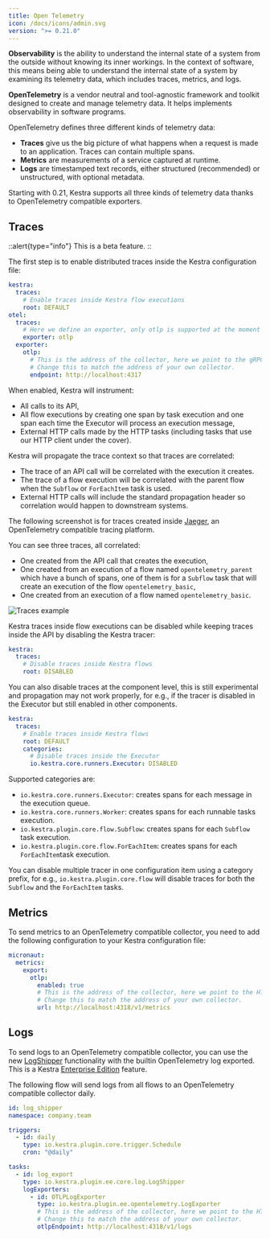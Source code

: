 ```yaml
---
title: Open Telemetry
icon: /docs/icons/admin.svg
version: ">= 0.21.0"
---
```


**Observability** is the ability to understand the internal state of a system from the outside without knowing its inner workings.
In the context of software, this means being able to understand the internal state of a system by examining its telemetry data, which includes traces, metrics, and logs.

**OpenTelemetry** is a vendor neutral and tool-agnostic framework and toolkit designed to create and manage telemetry data.
It helps implements observability in software programs.

OpenTelemetry defines three different kinds of telemetry data:
- **Traces** give us the big picture of what happens when a request is made to an application. Traces can contain multiple spans.
- **Metrics** are measurements of a service captured at runtime.
- **Logs** are timestamped text records, either structured (recommended) or unstructured, with optional metadata.

Starting with 0.21, Kestra supports all three kinds of telemetry data thanks to OpenTelemetry compatible exporters.

## Traces

::alert{type="info"}
This is a beta feature.
::

The first step is to enable distributed traces inside the Kestra configuration file:

```yaml
kestra:
  traces:
    # Enable traces inside Kestra flow executions
    root: DEFAULT
otel:
  traces:
    # Here we define an exporter, only otlp is supported at the moment
    exporter: otlp
  exporter:
    otlp:
      # This is the address of the collector, here we point to the gRPC collector deployed in localhost.
      # Change this to match the address of your own collector.
      endpoint: http://localhost:4317
```

When enabled, Kestra will instrument:
- All calls to its API,
- All flow executions by creating one span by task execution and one span each time the Executor will process an execution message,
- External HTTP calls made by the HTTP tasks (including tasks that use our HTTP client under the cover).

Kestra will propagate the trace context so that traces are correlated:
- The trace of an API call will be correlated with the execution it creates.
- The trace of a flow execution will be correlated with the parent flow when the `Subflow` or `ForEachItem` task is used.
- External HTTP calls will include the standard propagation header so correlation would happen to downstream systems.

The following screenshot is for traces created inside [Jaeger](https://www.jaegertracing.io), an OpenTelemetry compatible tracing platform.

You can see three traces, all correlated:
- One created from the API call that creates the execution,
- One created from an execution of a flow named `opentelemetry_parent` which have a bunch of spans, one of them is for a `Subflow` task that will create an execution of the flow `opentelemetry_basic`,
- One created from an execution of a flow named `opentelemetry_basic`.

![Traces example](/docs/administrator-guide/opentelemetry_traces.png)

Kestra traces inside flow executions can be disabled while keeping traces inside the API by disabling the Kestra tracer:

```yaml
kestra:
  traces:
    # Disable traces inside Kestra flows
    root: DISABLED
```

You can also disable traces at the component level, this is still experimental and propagation may not work properly, for e.g., if the tracer is disabled in the Executor but still enabled in other components.

```yaml
kestra:
  traces:
    # Enable traces inside Kestra flows
    root: DEFAULT
    categories:
      # Disable traces inside the Executor
      io.kestra.core.runners.Executor: DISABLED
```

Supported categories are:
- `io.kestra.core.runners.Executor`: creates spans for each message in the execution queue.
- `io.kestra.core.runners.Worker`: creates spans for each runnable tasks execution.
- `io.kestra.plugin.core.flow.Subflow`: creates spans for each `Subflow` task execution.
- `io.kestra.plugin.core.flow.ForEachItem`: creates spans for each `ForEachItem`task execution.

You can disable multiple tracer in one configuration item using a category prefix, for e.g., `io.kestra.plugin.core.flow` will disable traces for both the `Subflow` and the `ForEachItem` tasks.

## Metrics

To send metrics to an OpenTelemetry compatible collector, you need to add the following configuration to your Kestra configuration file:

```yaml
micronaut:
  metrics:
    export:
      otlp:
        enabled: true
        # This is the address of the collector, here we point to the HTTP collector deployed in localhost.
        # Change this to match the address of your own collector.
        url: http://localhost:4318/v1/metrics
```

## Logs

To send logs to an OpenTelemetry compatible collector, you can use the new [LogShipper](TODO) functionality with the builtin OpenTelemetry log exported. This is a Kestra [Enterprise Edition](/enterprise) feature.

The following flow will send logs from all flows to an OpenTelemetry compatible collector daily.

```yaml
id: log_shipper
namespace: company.team

triggers:
  - id: daily
    type: io.kestra.plugin.core.trigger.Schedule
    cron: "@daily"

tasks:
  - id: log_export
    type: io.kestra.plugin.ee.core.log.LogShipper
    logExporters:
      - id: OTLPLogExporter
        type: io.kestra.plugin.ee.opentelemetry.LogExporter
        # This is the address of the collector, here we point to the HTTP collector deployed in localhost.
        # Change this to match the address of your own collector.
        otlpEndpoint: http://localhost:4318/v1/logs
```
